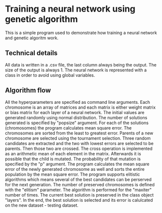 # Training a neural network using genetic algorithm

This is a simple program used to demonstrate how training a neural network and genetic algoritm work. 

## Technical details
All data is written in a .csv file, the last column always being the output. The size of the output is always 1. The neural network is represented with a class in order to avoid using global variables.

## Algorithm flow
All the hyperparameters are specified as command line arguments. Each chromosome is an array of matrices and each matrix is either weight matrix or bias matrix for each layer of a neural network. The initial values are generated randomly using normal distribution. The number of solutions generated is specified by "popsize" argument. For each of the solutions (chromosomes) the program calculates mean square error. The chromosomes are sorted from the least to greatest error. Parents of a new chromosome are selected using the tournament selection. Three random candidates are extracted and the two with lowest errors are selected to be parents. Then those two are crossed. The cross operation is implemented as an arithmetic mean of each element in the matrix. Afterwards it is possible that the child is mutated. The probability of that mutation is specified by the "p" argument. The program calculates the mean square error of the newly generated chromosome as well and sorts the entire population by the mean square error. The program supports elitistic algorithms which means several of the best candidates can be perserved for the next generation. The number of preserved chromosomes is defined with the "elitism" parameter. The algorithm is performed for the "maxiter" number of times. The current best solution is preserved in the class object "layers". In the end, the best solution is selected and its error is calulcated on the new dataset - testing dataset. 
